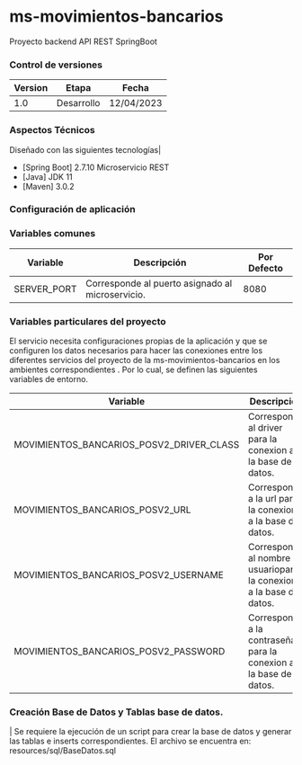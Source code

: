 # ms-movimientos-bancarios

Proyecto backend API REST SpringBoot


### Control de versiones

| Version | Etapa      | Fecha      |
| ------- | ---------- | ---------- |
| 1.0     | Desarrollo | 12/04/2023 |


### Aspectos Técnicos

Diseñado con las siguientes tecnologías|

* [Spring Boot] 2.7.10 Microservicio REST
* [Java] JDK 11
* [Maven] 3.0.2


### Configuración de aplicación

### Variables comunes

| Variable                 			    | Descripción             									| Por Defecto	|
| --------------------------------------| --------------------------------------------------------- | --------------|  
| SERVER_PORT                  			| Corresponde al puerto asignado al microservicio.      	| 8080      	|


### Variables particulares del proyecto

El servicio necesita configuraciones propias de la aplicación y que se configuren los datos necesarios para hacer las conexiones entre los diferentes servicios del proyecto de la ms-movimientos-bancarios en los ambientes correspondientes . Por lo cual, se definen las siguientes variables de entorno.

| Variable                 					| Descripción                                                          | Por Defecto        		        												|
| ------------------------------------------| -------------------------------------------------------------------- | -----------------------------------------------------------------------------------|  
| MOVIMIENTOS_BANCARIOS_POSV2_DRIVER_CLASS		    	| Corresponde al driver	para la conexion a la base de datos.		   | org.postgresql.Driver													|
| MOVIMIENTOS_BANCARIOS_POSV2_URL				        | Corresponde a la url para la conexion a la base de datos.		       | jdbc:postgresql://localhost:5432/sistema								|
| MOVIMIENTOS_BANCARIOS_POSV2_USERNAME			        | Corresponde al nombre de usuariopara la conexion a la base de datos. | postgres																|
| MOVIMIENTOS_BANCARIOS_POSV2_PASSWORD				    | Corresponde a la contraseña para la conexion a la base de datos.	   | 12345678																|


### Creación Base de Datos y Tablas base de datos.

| Se requiere la ejecución de un script para crear la base de datos y  generar las tablas e inserts correspondientes. El archivo se encuentra en: resources/sql/BaseDatos.sql